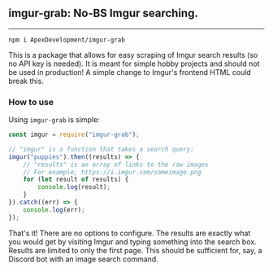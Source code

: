## imgur-grab: No-BS Imgur searching.
<hr>

`npm i ApexDevelopment/imgur-grab`

This is a package that allows for easy scraping of Imgur search results (so no API key is needed). It is meant for simple hobby projects and should not be used in production! A simple change to Imgur's frontend HTML could break this.

### How to use
Using `imgur-grab` is simple:
```JavaScript
const imgur = require("imgur-grab");

// "imgur" is a function that takes a search query:
imgur("puppies").then((results) => {
	// "results" is an array of links to the raw images
	// For example, https://i.imgur.com/someimage.png
	for (let result of results) {
		console.log(result);
	}
}).catch((err) => {
	console.log(err);
});
```
That's it! There are no options to configure. The results are exactly what you would get by visiting Imgur and typing something into the search box. Results are limited to only the first page. This should be sufficient for, say, a Discord bot with an image search command.